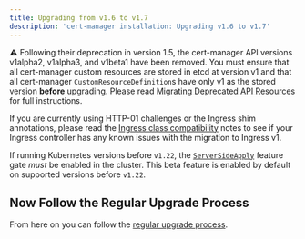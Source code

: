 ```yaml
---
title: Upgrading from v1.6 to v1.7
description: 'cert-manager installation: Upgrading v1.6 to v1.7'
---
```


⚠ Following their deprecation in version 1.5, the cert-manager API versions v1alpha2, v1alpha3, and v1beta1 have been removed.
You must ensure that all cert-manager custom resources are stored in etcd at version v1
and that all cert-manager `CustomResourceDefinition`s have only v1 as the stored version
**before** upgrading.
Please read [Migrating Deprecated API Resources] for full instructions.

[Migrating Deprecated API Resources]: ./remove-deprecated-apis.md

If you are currently using HTTP-01 challenges or the Ingress shim annotations, please read the [Ingress class compatibility](./ingress-class-compatibility.md)
notes to see if your Ingress controller has any known issues with the migration to Ingress v1.

If running Kubernetes versions before `v1.22`, the 
[`ServerSideApply`](https://kubernetes.io/docs/reference/using-api/server-side-apply/)
feature gate _must_ be enabled in the cluster. This beta feature is enabled by default
on supported versions before `v1.22`.

## Now Follow the Regular Upgrade Process

From here on you can follow the [regular upgrade process](./README.md).